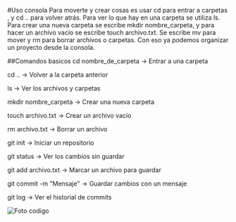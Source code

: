 #Uso consola
Para moverte y crear cosas es usar cd para entrar a carpetas , y cd .. para volver atrás. Para ver lo que hay en una carpeta se utiliza ls. Para crear una nueva carpeta se escribe mkdir nombre_carpeta, y para hacer un archivo vacío se escribe touch archivo.txt. Se escribe mv para mover y rm para borrar archivos o carpetas. Con eso ya podemos organizar un proyecto desde la consola.

##Comandos basicos
cd nombre_de_carpeta → Entrar a una carpeta

cd .. → Volver a la carpeta anterior

ls → Ver los archivos y carpetas 

mkdir nombre_carpeta → Crear una nueva carpeta

touch archivo.txt → Crear un archivo vacío

rm archivo.txt → Borrar un archivo

git init → Iniciar un repositorio

git status → Ver los cambios sin guardar

git add archivo.txt → Marcar un archivo para guardar

git commit -m "Mensaje" → Guardar cambios con un mensaje

git log → Ver el historial de commits

![Foto codigo](../images/Uso_consola2.jpg)
